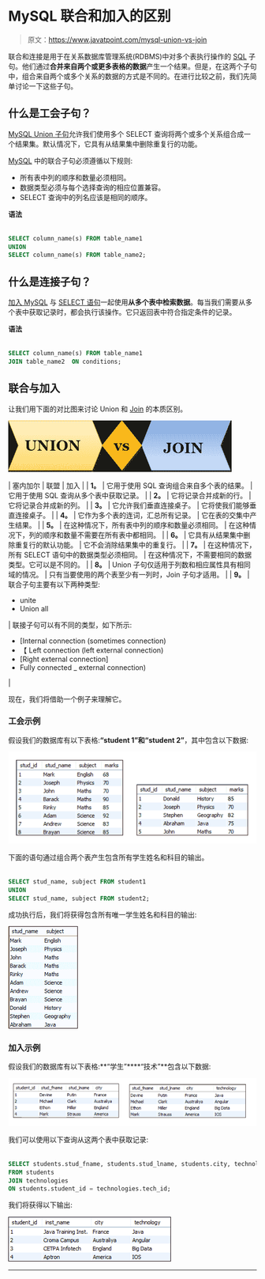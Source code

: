 # MySQL 联合和加入的区别

> 原文：<https://www.javatpoint.com/mysql-union-vs-join>

联合和连接是用于在关系数据库管理系统(RDBMS)中对多个表执行操作的 [SQL](https://www.javatpoint.com/sql-tutorial) 子句。他们通过**合并来自两个或更多表格的数据**产生一个结果。但是，在这两个子句中，组合来自两个或多个关系的数据的方式是不同的。在进行比较之前，我们先简单讨论一下这些子句。

## 什么是工会子句？

[MySQL Union 子句](https://www.javatpoint.com/mysql-union)允许我们使用多个 SELECT 查询将两个或多个关系组合成一个结果集。默认情况下，它具有从结果集中删除重复行的功能。

[MySQL](https://www.javatpoint.com/mysql-tutorial) 中的联合子句必须遵循以下规则:

*   所有表中列的顺序和数量必须相同。
*   数据类型必须与每个选择查询的相应位置兼容。
*   SELECT 查询中的列名应该是相同的顺序。

**语法**

```sql

SELECT column_name(s) FROM table_name1  
UNION  
SELECT column_name(s) FROM table_name2;

```

## 什么是连接子句？

[加入 MySQL](https://www.javatpoint.com/mysql-inner-join) 与 [SELECT 语句](https://www.javatpoint.com/mysql-select)一起使用**从多个表中检索数据**。每当我们需要从多个表中获取记录时，都会执行该操作。它只返回表中符合指定条件的记录。

**语法**

```sql

SELECT column_name(s) FROM table_name1   
JOIN table_name2  ON conditions;

```

## 联合与加入

让我们用下面的对比图来讨论 Union 和 [Join](https://www.javatpoint.com/mysql-join) 的本质区别。

![MySQL Union vs Join](img/e90640920fa2d48aa0d2704971144f47.png)

| 塞内加尔 | 联盟 | 加入 |
| **1。** | 它用于使用 SQL 查询组合来自多个表的结果。 | 它用于使用 SQL 查询从多个表中获取记录。 |
| **2。** | 它将记录合并成新的行。 | 它将记录合并成新的列。 |
| **3。** | 它允许我们垂直连接桌子。 | 它将使我们能够垂直连接桌子。 |
| **4。** | 它作为多个表的连词，汇总所有记录。 | 它在表的交集中产生结果。 |
| **5。** | 在这种情况下，所有表中列的顺序和数量必须相同。 | 在这种情况下，列的顺序和数量不需要在所有表中都相同。 |
| **6。** | 它具有从结果集中删除重复行的默认功能。 | 它不会消除结果集中的重复行。 |
| **7。** | 在这种情况下，所有 SELECT 语句中的数据类型必须相同。 | 在这种情况下，不需要相同的数据类型。它可以是不同的。 |
| **8。** | Union 子句仅适用于列数和相应属性具有相同域的情况。 | 只有当要使用的两个表至少有一列时，Join 子句才适用。 |
| **9。** | 联合子句主要有以下两种类型:

*   unite
*   Union all

 | 联接子句可以有不同的类型，如下所示:

*   [Internal connection (sometimes connection)
*   【 Left connection (left external connection)
*   [Right external connection]
*   Fully connected _ external connection)

 |

现在，我们将借助一个例子来理解它。

### 工会示例

假设我们的数据库有以下表格:**“student 1”**和**“student 2”**，其中包含以下数据:

![MySQL Union vs Join](img/719f2c8380315a2951cb5c3b41abc773.png)

下面的语句通过组合两个表产生包含所有学生姓名和科目的输出。

```sql

SELECT stud_name, subject FROM student1  
UNION  
SELECT stud_name, subject FROM student2;  

```

成功执行后，我们将获得包含所有唯一学生姓名和科目的输出:

![MySQL Union vs Join](img/dd57bdb015ddb254626844a6d917757a.png)

### 加入示例

假设我们的数据库有以下表格:**“学生”****“技术”**包含以下数据:

![MySQL Union vs Join](img/69943c674285e4b04dcd81af39e188cc.png)

我们可以使用以下查询从这两个表中获取记录:

```sql

SELECT students.stud_fname, students.stud_lname, students.city, technologies.technology    
FROM students   
JOIN technologies    
ON students.student_id = technologies.tech_id;

```

我们将获得以下输出:

![MySQL Union vs Join](img/beca642f42b6e52404fcbe2f02997610.png)

* * *